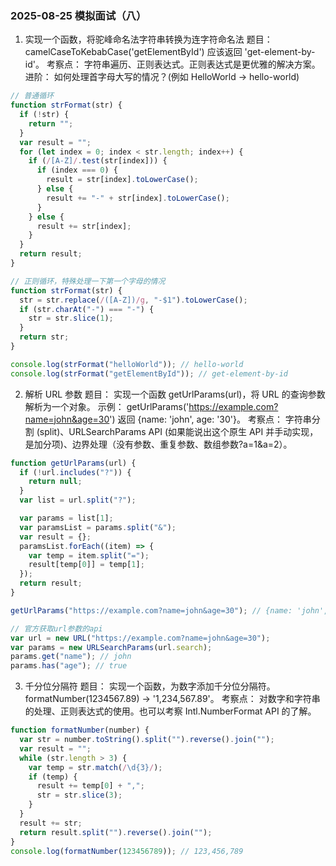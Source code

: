 ### 2025-08-25 模拟面试（八）

1. 实现一个函数，将驼峰命名法字符串转换为连字符命名法
   题目： camelCaseToKebabCase('getElementById') 应该返回 'get-element-by-id'。
   考察点： 字符串遍历、正则表达式。正则表达式是更优雅的解决方案。
   进阶： 如何处理首字母大写的情况？(例如 HelloWorld -> hello-world)

```js
// 普通循环
function strFormat(str) {
  if (!str) {
    return "";
  }
  var result = "";
  for (let index = 0; index < str.length; index++) {
    if (/[A-Z]/.test(str[index])) {
      if (index === 0) {
        result = str[index].toLowerCase();
      } else {
        result += "-" + str[index].toLowerCase();
      }
    } else {
      result += str[index];
    }
  }
  return result;
}

// 正则循环，特殊处理一下第一个字母的情况
function strFormat(str) {
  str = str.replace(/([A-Z])/g, "-$1").toLowerCase();
  if (str.charAt("-") === "-") {
    str = str.slice(1);
  }
  return str;
}

console.log(strFormat("helloWorld")); // hello-world
console.log(strFormat("getElementById")); // get-element-by-id
```

2. 解析 URL 参数
   题目： 实现一个函数 getUrlParams(url)，将 URL 的查询参数解析为一个对象。
   示例： getUrlParams('https://example.com?name=john&age=30') 返回 {name: 'john', age: '30'}。
   考察点： 字符串分割 (split)、URLSearchParams API (如果能说出这个原生 API 并手动实现，是加分项)、边界处理（没有参数、重复参数、数组参数?a=1&a=2）。

```js
function getUrlParams(url) {
  if (!url.includes("?")) {
    return null;
  }
  var list = url.split("?");

  var params = list[1];
  var paramsList = params.split("&");
  var result = {};
  paramsList.forEach((item) => {
    var temp = item.split("=");
    result[temp[0]] = temp[1];
  });
  return result;
}

getUrlParams("https://example.com?name=john&age=30"); // {name: 'john', age: '30'}

// 官方获取url参数的api
var url = new URL("https://example.com?name=john&age=30");
var params = new URLSearchParams(url.search);
params.get("name"); // john
params.has("age"); // true
```

3. 千分位分隔符
   题目： 实现一个函数，为数字添加千分位分隔符。formatNumber(1234567.89) -> '1,234,567.89'。
   考察点： 对数字和字符串的处理、正则表达式的使用。也可以考察 Intl.NumberFormat API 的了解。

```js
function formatNumber(number) {
  var str = number.toString().split("").reverse().join("");
  var result = "";
  while (str.length > 3) {
    var temp = str.match(/\d{3}/);
    if (temp) {
      result += temp[0] + ",";
      str = str.slice(3);
    }
  }
  result += str;
  return result.split("").reverse().join("");
}
console.log(formatNumber(123456789)); // 123,456,789
```

